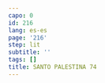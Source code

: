 ```yaml
---
capo: 0
id: 216
lang: es-es
page: '216'
step: lit
subtitle: ''
tags: []
title: SANTO PALESTINA 74
---
```

